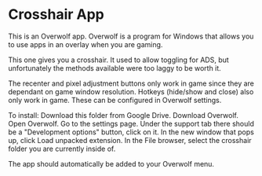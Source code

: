 # Crosshair App

This is an Overwolf app. Overwolf is a program for Windows that allows you to use apps in an overlay when you are gaming.

This one gives you a crosshair. It used to allow toggling for ADS, but unfortunately the 
methods available were too laggy to be worth it.

The recenter and pixel adjustment buttons only work in game since they are dependant on game window resolution.
Hotkeys (hide/show and close) also only work in game. These can be configured in Overwolf settings.

To install:
Download this folder from Google Drive.
Download Overwolf.
Open Overwolf.
Go to the settings page.
Under the support tab there should be a "Development options" button, click on it.
In the new window that pops up, click Load unpacked extension.
In the File browser, select the crosshair folder you are currently inside of.

The app should automatically be added to your Overwolf menu.
